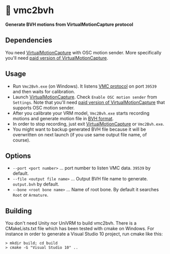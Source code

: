 # :diamond_shape_with_a_dot_inside: vmc2bvh
**Generate BVH motions from VirtualMotionCapture protocol**

## Dependencies

You need [VirtualMotionCapture](https://sh-akira.github.io/VirtualMotionCapture/) with OSC motion sender. More specifically you'll need [paid version of VirtualMotionCapture](https://akira.fanbox.cc/).

## Usage

- Run `Vmc2Bvh.exe` (on Windows). It listens [VMC protocol](https://sh-akira.github.io/VirtualMotionCaptureProtocol/specification) on port `39539` and then waits for calibration.
- Launch [VirtualMotionCapture](https://sh-akira.github.io/VirtualMotionCapture/). Check `Enable OSC motion sender` from `Settings`.  Note that you'll need [paid version of VirtualMotionCapture](https://akira.fanbox.cc/) that supports OSC motion sender.
- After you calibrate your VRM model, `Vmc2Bvh.exe` starts recording motions and generate motion file in [BVH format](http://www.dcs.shef.ac.uk/intranet/research/public/resmes/CS0111.pdf).
- In order to stop recording, just exit [VirtualMotionCapture](https://sh-akira.github.io/VirtualMotionCapture/) or `Vmc2Bvh.exe`.
- You might want to backup generated BVH file because it will be overwritten on next launch (if you use same output file name, of course).

## Options

- `--port <port number>` ... port number to listen VMC data. `39539` by default.
- `--file <output file name>` ... Output BVH file name to generate. `output.bvh` by default.
- `--bone <root bone name>`  ... Name of root bone. By default it searches `Root` or `Armature`.

## Building

You don't need Unity nor UniVRM to build vmc2bvh. There is a CMakeLists.txt file which has been tested with cmake on Windows.
For instance in order to generate a Visual Studio 10 project, run cmake like this:


```
> mkdir build; cd build
> cmake -G "Visual Studio 10" ..
```

